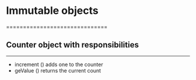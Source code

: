 # Immutable objects
==============================

## Counter object with responsibilities
-----------------------------------------
- increment () adds one to the counter
- geValue () returns the current count
